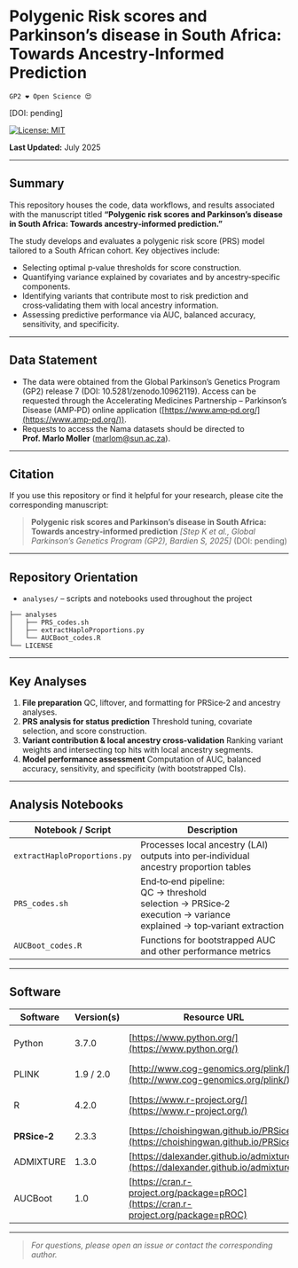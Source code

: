 # Polygenic Risk scores and Parkinson’s disease in South Africa: Towards Ancestry‑Informed Prediction

`GP2 ❤️ Open Science 😍`

\[DOI: pending]

[![License: MIT](https://img.shields.io/badge/License-MIT-yellow.svg)](https://opensource.org/licenses/MIT)

**Last Updated:** July 2025

---

## **Summary**

This repository houses the code, data workflows, and results associated with the manuscript titled **“Polygenic risk scores and Parkinson’s disease in South Africa: Towards ancestry‑informed prediction.”**

The study develops and evaluates a polygenic risk score (PRS) model tailored to a South African cohort. Key objectives include:

* Selecting optimal p‑value thresholds for score construction.
* Quantifying variance explained by covariates and by ancestry‑specific components.
* Identifying variants that contribute most to risk prediction and cross‑validating them with local ancestry information.
* Assessing predictive performance via AUC, balanced accuracy, sensitivity, and specificity.


---

## **Data Statement**

* The data were obtained from the Global Parkinson’s Genetics Program (GP2) release 7 (DOI: 10.5281/zenodo.10962119). Access can be requested through the Accelerating Medicines Partnership – Parkinson’s Disease (AMP‑PD) online application ([https://www.amp‑pd.org/](https://www.amp-pd.org/)).
* Requests to access the Nama datasets should be directed to **Prof. Marlo Moller** ([marlom@sun.ac.za](mailto:marlom@sun.ac.za)).

---

## **Citation**

If you use this repository or find it helpful for your research, please cite the corresponding manuscript:

> **Polygenic risk scores and Parkinson’s disease in South Africa: Towards ancestry‑informed prediction**
> *\[Step K et al., Global Parkinson’s Genetics Program (GP2), Bardien S, 2025]* (DOI: pending)



---

## **Repository Orientation**

* `analyses/` – scripts and notebooks used throughout the project

```
├── analyses
│   ├── PRS_codes.sh
│   ├── extractHaploProportions.py
│   └── AUCBoot_codes.R
└── LICENSE
```

---

## **Key Analyses**

1. **File preparation**
   QC, liftover, and formatting for PRSice‑2 and ancestry analyses.
2. **PRS analysis for status prediction**
   Threshold tuning, covariate selection, and score construction.
3. **Variant contribution & local ancestry cross‑validation**
   Ranking variant weights and intersecting top hits with local ancestry segments.
4. **Model performance assessment**
   Computation of AUC, balanced accuracy, sensitivity, and specificity (with bootstrapped CIs).

---

## **Analysis Notebooks**

| **Notebook / Script**        | **Description**                                                                                                   |
| ---------------------------- | ----------------------------------------------------------------------------------------------------------------- |
| `extractHaploProportions.py` | Processes local ancestry (LAI) outputs into per‑individual ancestry proportion tables                            |
| `PRS_codes.sh`            | End‑to‑end pipeline: QC → threshold selection → PRSice‑2 execution → variance explained → top‑variant extraction |
| `AUCBoot_codes.R`            | Functions for bootstrapped AUC and other performance metrics                                                     |

---

## **Software**

| **Software** | **Version(s)** | **Resource URL**                                                                   | **RRID**          | **Notes**                      |
| ------------ | -------------- | ---------------------------------------------------------------------------------- | ----------------- | ------------------------------ |
| Python       | 3.7.0          | [https://www.python.org/](https://www.python.org/)                                 | RRID\:SCR\_008394 | File preparation & LAI parsing |
| PLINK        | 1.9 / 2.0      | [http://www.cog-genomics.org/plink/](http://www.cog-genomics.org/plink/)           | RRID\:SCR\_001757 | QC & recoding                  |
| R            | 4.2.0          | [https://www.r-project.org/](https://www.r-project.org/)                           | RRID\:SCR\_001905 | Plotting & performance stats   |
| **PRSice‑2** | 2.3.3          | [https://choishingwan.github.io/PRSice/](https://choishingwan.github.io/PRSice/)   | RRID\:SCR\_017057 | Core PRS computation           |
| ADMIXTURE    | 1.3.0          | [https://dalexander.github.io/admixture/](https://dalexander.github.io/admixture/) | RRID\:SCR\_001263 | Population substructure        |
| AUCBoot      | 1.0            | [https://cran.r-project.org/package=pROC](https://cran.r-project.org/package=pROC) | -                 | Bootstrapped ROC / AUC         |

---

> *For questions, please open an issue or contact the corresponding author.*
